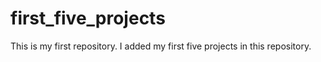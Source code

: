 # first_five_projects
This is my first repository. I added my first five projects in this repository. 

